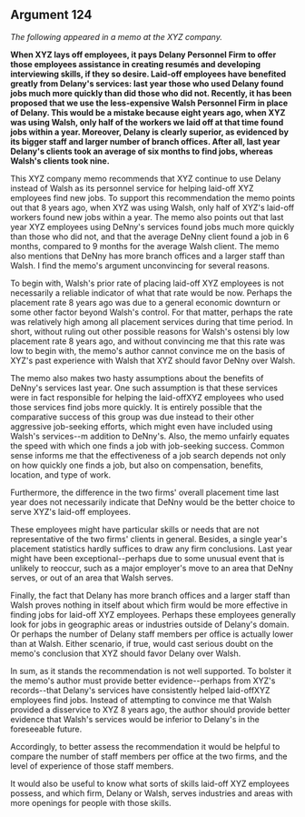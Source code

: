 
Argument 124
---------------------------

*The following appeared in a memo at the XYZ company.*

**When XYZ lays off employees, it pays Delany Personnel Firm to offer those employees
assistance in creating resumés and developing interviewing skills, if they so desire. Laid-off
employees have benefited greatly from Delany's services: last year those who used Delany
found jobs much more quickly than did those who did not. Recently, it has been proposed that
we use the less-expensive Walsh Personnel Firm in place of Delany. This would be a mistake
because eight years ago, when XYZ was using Walsh, only half of the workers we laid off at
that time found jobs within a year. Moreover, Delany is clearly superior, as evidenced by its
bigger staff and larger number of branch offices. After all, last year Delany's clients took an
average of six months to find jobs, whereas Walsh's clients took nine.**


This XYZ company memo recommends that XYZ continue to use Delany instead of Walsh
as its personnel service for helping laid-off XYZ employees find new jobs. To support this
recommendation the memo points out that 8 years ago, when XYZ was using Walsh, only half
of XYZ's laid-off workers found new jobs within a year. The memo also points out that last year
XYZ employees using DeNny's services found jobs much more quickly than those who did not,
and that the average DeNny client found a job in 6 months, compared to 9 months for the
average Walsh client. The memo also mentions that DeNny has more branch offices and a
larger staff than Walsh. I find the memo's argument unconvincing for several reasons.

To begin with, Walsh's prior rate of placing laid-off XYZ employees is not necessarily a
reliable indicator of what that rate would be now. Perhaps the placement rate 8 years ago was
due to a general economic downturn or some other factor beyond Walsh's control. For that
matter, perhaps the rate was relatively high among all placement services during that time
period. In short, without ruling out other possible reasons for Walsh's ostensi bly low
placement rate 8 years ago, and without convincing me that this rate was low to begin with, the
memo's author cannot convince me on the basis of XYZ's past experience with Walsh that
XYZ should favor DeNny over Walsh.

The memo also makes two hasty assumptions about the benefits of DeNny's services last
year. One such assumption is that these services were in fact responsible for helping the
laid-offXYZ employees who used those services find jobs more quickly. It is entirely possible
that the comparative success of this group was due instead to their other aggressive
job-seeking efforts, which might even have included using Walsh's services--m addition to
DeNny's. Also, the memo unfairly equates the speed with which one finds a job with
job-seeking success. Common sense informs me that the effectiveness of a job search
depends not only on how quickly one finds a job, but also on compensation, benefits, location,
and type of work.

Furthermore, the difference in the two firms' overall placement time last year does not
necessarily indicate that DeNny would be the better choice to serve XYZ's laid-off employees.

These employees might have particular skills or needs that are not representative of the two
firms' clients in general. Besides, a single year's placement statistics hardly suffices to draw
any firm conclusions. Last year might have been exceptional--perhaps due to some unusual
event that is unlikely to reoccur, such as a major employer's move to an area that DeNny
serves, or out of an area that Walsh serves.

Finally, the fact that Delany has more branch offices and a larger staff than Walsh proves
nothing in itself about which firm would be more effective in finding jobs for laid-off XYZ
employees. Perhaps these employees generally look for jobs in geographic areas or industries
outside of Delany's domain. Or perhaps the number of Delany staff members per office is
actually lower than at Walsh. Either scenario, if true, would cast serious doubt on the memo's
conclusion that XYZ should favor Delany over Walsh.

In sum, as it stands the recommendation is not well supported. To bolster it the memo's
author must provide better evidence--perhaps from XYZ's records--that Delany's services
have consistently helped laid-offXYZ employees find jobs. Instead of attempting to convince
me that Walsh provided a disservice to XYZ 8 years ago, the author should provide better
evidence that Walsh's services would be inferior to Delany's in the foreseeable future.

Accordingly, to better assess the recommendation it would be helpful to compare the number
of staff members per office at the two firms, and the level of experience of those staff members.

It would also be useful to know what sorts of skills laid-off XYZ employees possess, and which
firm, Delany or Walsh, serves industries and areas with more openings for people with those
skills.

